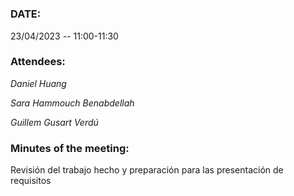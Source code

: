 #

### DATE:

23/04/2023 -- 11:00-11:30

### Attendees:

_Daniel Huang_

_Sara Hammouch Benabdellah_

_Guillem Gusart Verdú_

### Minutes of the meeting:

Revisión del trabajo hecho y preparación para las presentación de requisitos
